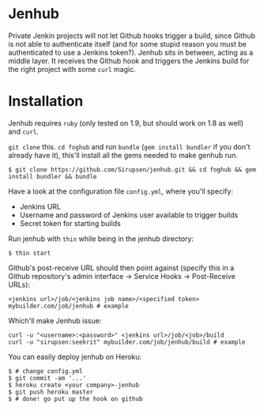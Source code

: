 # Jenhub

Private Jenkin projects will not let Github hooks trigger a build, since Github is not able to authenticate itself (and for some stupid reason you must be authenticated to use a Jenkins token?). Jenhub sits in between, acting as a middle layer. It receives the Github hook and triggers the Jenkins build for the right project with some `curl` magic.

# Installation

Jenhub requires `ruby` (only tested on 1.9, but should work on 1.8 as well) and `curl`.

`git clone` this. `cd foghub` and run `bundle` (`gem install bundler` if you don't already have it), this'll install all the gems needed to make genhub run.

    $ git clone https://github.com/Sirupsen/jenhub.git && cd foghub && gem install bundler && bundle

Have a look at the configuration file `config.yml`, where you'll specify:

* Jenkins URL
* Username and password of Jenkins user available to trigger builds
* Secret token for starting builds

Run jenhub with `thin` while being in the jenhub directory:

    $ thin start

Github's post-receive URL should then point against (specify this in a Github repository's admin interface -> Service Hooks -> Post-Receive URLs):

    <jenkins url>/job/<jenkins job name>/<specified token>
    mybuilder.com/job/jenhub # example

Which'll make Jenhub issue:

    curl -u "<username>:<password>" <jenkins url>/job/<job>/build
    curl -u "sirupsen:seekrit" mybuilder.com/job/jenhub/build # example

You can easily deploy jenhub on Heroku:

    $ # change config.yml
    $ git commit -am '...'
    $ heroku create <your company>-jenhub
    $ git push heroku master
    $ # done! go put up the hook on github
